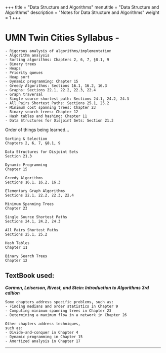 +++
title = "Data Structure and Algorithms"
menutitle = "Data Structure and Algorithms"
description = "Notes for Data Structure and Algorithms"
weight = 1
+++

# UMN Twin Cities Syllabus -

```
- Rigorous analysis of algorithms/implementation
- Algorithm analysis
- Sorting algorithms: Chapters 2, 6, 7, §8.1, 9
- Binary trees
- Heaps
- Priority queues
- Heap sort
- Dynamic programming: Chapter 15
- Greedy Algorithms: Sections 16.1, 16.2, 16.3
- Graphs: Sections 22.1, 22.2, 22.3, 22.4
- Graph traversal
- Single source shortest path: Sections 24.1, 24.2, 24.3
- All Pairs Shortest Paths: Sections 25.1, 25.2
- Minimum cost spanning trees: Chapter 23
- Binary search trees: Chapter 12
- Hash tables and hashing: Chapter 11
- Data Structures for Disjoint Sets: Section 21.3
```

Order of things being learned...
```
Sorting & Selection
Chapters 2, 6, 7, §8.1, 9

Data Structures for Disjoint Sets
Section 21.3

Dynamic Programming
Chapter 15

Greedy Algorithms
Sections 16.1, 16.2, 16.3

Elementary Graph Algorithms
Sections 22.1, 22.2, 22.3, 22.4

Minimum Spanning Trees
Chapter 23

Single Source Shortest Paths
Sections 24.1, 24.2, 24.3

All Pairs Shortest Paths
Sections 25.1, 25.2

Hash Tables
Chapter 11

Binary Search Trees
Chapter 12
```
## TextBook used: <br/>
***Cormen, Leiserson, Rivest, and Stein: Introduction to Algorithms 3rd edition***

```
Some chapters address specific problems, such as:
- Finding medians and order statistics in Chapter 9
- Computing minimum spanning trees in Chapter 23
- Determining a maximum flow in a network in Chapter 26

Other chapters address techniques,
such as:
- Divide-and-conquer in Chapter 4
- Dynamic programming in Chapter 15
- Amortized analysis in Chapter 17
```

---
